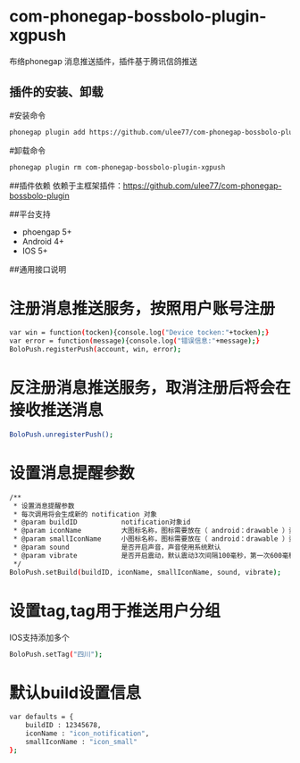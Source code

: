# com-phonegap-bossbolo-plugin-xgpush
布络phonegap 消息推送插件，插件基于腾讯信鸽推送

## 插件的安装、卸载
#安装命令

```sh
phonegap plugin add https://github.com/ulee77/com-phonegap-bossbolo-plugin-xgpush.git
```
#卸载命令
```sh
phonegap plugin rm com-phonegap-bossbolo-plugin-xgpush
```

##插件依赖
依赖于主框架插件：https://github.com/ulee77/com-phonegap-bossbolo-plugin

##平台支持
- phoengap 5+
- Android 4+
- IOS 5+

##通用接口说明

# 注册消息推送服务，按照用户账号注册
```sh
var win = function(tocken){console.log("Device tocken:"+tocken);}
var error = function(message){console.log("错误信息:"+message);}
BoloPush.registerPush(account, win, error);
```

# 反注册消息推送服务，取消注册后将会在接收推送消息
```sh
BoloPush.unregisterPush();
```

# 设置消息提醒参数
```sh
/**
 * 设置消息提醒参数
 * 每次调用将会生成新的 notification 对象
 * @param buildID           notification对象id
 * @param iconName          大图标名称，图标需要放在（ android：drawable ）资源文件夹中
 * @param smallIconName     小图标名称，图标需要放在（ android：drawable ）资源文件夹中
 * @param sound             是否开启声音，声音使用系统默认
 * @param vibrate           是否开启震动，默认震动3次间隔100毫秒，第一次600毫秒，第二次500毫秒，第三次100毫秒
 */
BoloPush.setBuild(buildID, iconName, smallIconName, sound, vibrate);
```

# 设置tag,tag用于推送用户分组
IOS支持添加多个
```sh
BoloPush.setTag("四川");
```

# 默认build设置信息
```sh
var defaults = {
    buildID : 12345678,
    iconName : "icon_notification",
    smallIconName : "icon_small"
};
```

